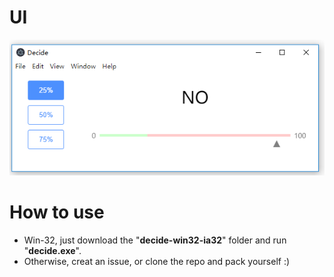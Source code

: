 # UI
![app main window](./assets/main.png)

# How to use

+ Win-32, just download the "**decide-win32-ia32**" folder and run "**decide.exe**".
+ Otherwise, creat an issue, or clone the repo and pack yourself :)



